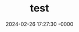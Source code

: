 ---
layout: post
title: "test"
date: 2024-02-26 17:27:30 -0000
categories: CATEGORY-1 CATEGORY-2
---